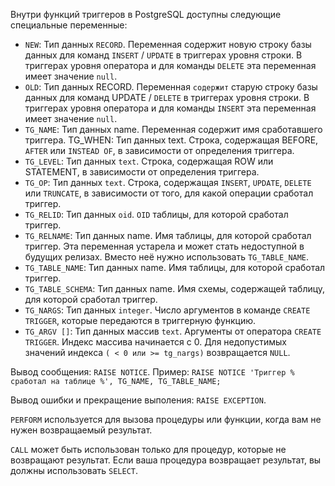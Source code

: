Внутри функций триггеров в PostgreSQL доступны следующие специальные переменные:

* `NEW`: Тип данных `RECORD`. Переменная содержит новую строку базы данных для команд `INSERT` / `UPDATE` в триггерах уровня строки. В триггерах уровня оператора и для команды `DELETE` эта переменная имеет значение `null`.
* `OLD`: Тип данных RECORD. Переменная `содержит` старую строку базы данных для команд UPDATE / `DELETE` в триггерах уровня строки. В триггерах уровня оператора и для команды `INSERT` эта переменная имеет значение `null`.
* `TG_NAME`: Тип данных name. Переменная содержит имя сработавшего триггера.
TG_WHEN: Тип данных text. Строка, содержащая BEFORE, `AFTER` или `INSTEAD OF`, в зависимости от определения триггера.
* `TG_LEVEL`: Тип данных `text`. Строка, содержащая ROW или STATEMENT, в зависимости от определения триггера.
* `TG_OP`: Тип данных `text`. Строка, содержащая `INSERT`, `UPDATE`, `DELETE` или `TRUNCATE`, в зависимости от того, для какой операции сработал триггер.
* `TG_RELID`: Тип данных `oid`. `OID` таблицы, для которой сработал триггер.
* `TG_RELNAME`: Тип данных name. Имя таблицы, для которой сработал триггер. Эта переменная устарела и может стать недоступной в будущих релизах. Вместо неё нужно использовать `TG_TABLE_NAME`.
* `TG_TABLE_NAME`: Тип данных name. Имя таблицы, для которой сработал триггер.
* `TG_TABLE_SCHEMA`: Тип данных name. Имя схемы, содержащей таблицу, для которой сработал триггер.
* `TG_NARGS`: Тип данных `integer`. Число аргументов в команде `CREATE TRIGGER`, которые передаются в триггерную функцию.
* `TG_ARGV []`: Тип данных массив `text`. Аргументы от оператора `CREATE TRIGGER`. Индекс массива начинается с 0. Для недопустимых значений индекса `( < 0 или >= tg_nargs)` возвращается `NULL`.

Вывод сообщения: `RAISE NOTICE`. Пример: `RAISE NOTICE 'Триггер % сработал на таблице %', TG_NAME, TG_TABLE_NAME;`

Вывод ошибки и прекращение выполения: `RAISE EXCEPTION`.

`PERFORM` используется для вызова процедуры или функции, когда вам не нужен возвращаемый результат.

`CALL` может быть использован только для процедур, которые не возвращают результат. Если ваша процедура возвращает результат, вы должны использовать `SELECT`.